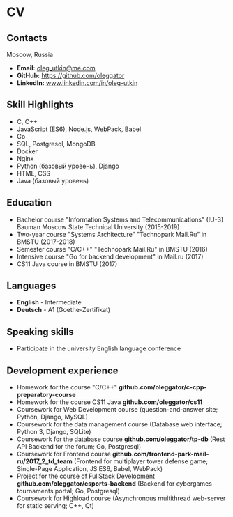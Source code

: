 # CV
## Contacts
Moscow, Russia
 - **Email:** oleg_utkin@me.com
 - **GitHub:** https://github.com/oleggator
 - **LinkedIn:** www.linkedin.com/in/oleg-utkin

## Skill Highlights
 - С, C++
 - JavaScript (ES6), Node.js, WebPack, Babel
 - Go
 - SQL, Postgresql, MongoDB
 - Docker
 - Nginx
 - Python (базовый уровень), Django
 - HTML, CSS
 - Java (базовый уровень)

## Education
 - Bachelor course "Information Systems and Telecommunications" (IU-3) Bauman Moscow State Technical University (2015-2019)
 - Two-year course "Systems Architecture" "Technopark Mail.Ru" in BMSTU (2017-2018)
 - Semester course "C/C++" "Technopark Mail.Ru" in BMSTU (2016)
 - Intensive course "Go for backend development" in Mail.ru (2017)
 - CS11 Java course in BMSTU (2017)

## Languages
 - **English** - Intermediate
 - **Deutsch** - A1 (Goethe-Zertifikat)

## Speaking skills
- Participate in the university English language conference

## Development experience
 - Homework for the course "C/C++" **github.com/oleggator/c-cpp-preparatory-course**
 - Homework for the course CS11 Java **github.com/oleggator/cs11**
 - Coursework for Web Development course (question-and-answer site; Python, Django, MySQL)
 - Coursework for the data management course (Database web interface; Python 3, Django, SQLite)
 - Coursework for the database course **github.com/oleggator/tp-db** (Rest API Backend for the forum; Go, Postgresql)
 - Coursework for Frontend course **github.com/frontend-park-mail-ru/2017_2_td_team** (Frontend for multiplayer tower defense game; Single-Page Application, JS ES6, Babel, WebPack)
 - Project for the course of FullStack Development **github.com/oleggator/esports-backend** (Backend for cybergames tournaments portal; Go, Postgresql)
 - Coursework for Highload course (Asynchronous multithread web-server for static serving; C++, Qt)

